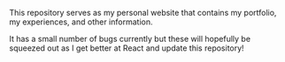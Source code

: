 This repository serves as my personal website that contains my portfolio, my experiences, and other
information.

It has a small number of bugs currently but these will hopefully be squeezed out as I get better at
React and update this repository!